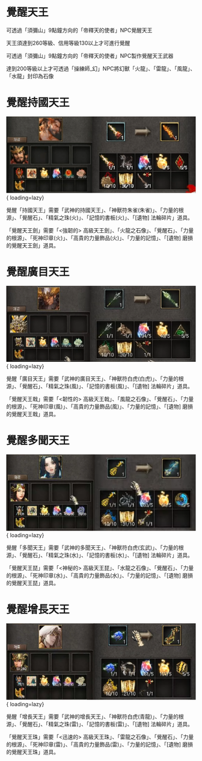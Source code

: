 # 覺醒天王

可透過「須彌山」9點鐘方向的「帝釋天的使者」NPC覺醒天王

天王須達到260等級、信用等級130以上才可進行覺醒

可透過「須彌山」9點鐘方向的「帝釋天的使者」NPC製作覺醒天王武器

達到200等級以上才可透過「操練師_幻」NPC將幻獸「火龍」、「雷龍」、「風龍」、「水龍」封印為石像

# 覺醒持國天王

![Alt text](imgs/ksvm.png){ loading=lazy}

覺醒「持國天王」需要「武神的持國天王」、「神獸符朱雀(朱雀)」、「力量的根源」、「覺醒石」、「精氣之珠(火)」、「記憶的書板(火)」、「[遺物] 法輪碎片」道具。

「覺醒天王劍」需要「<強韌的> 高級天王劍」、「火龍之石像」、「覺醒石」、「力量的根源」、「死神印章(火)」、「高貴的力量飾品(火)」、「力量的記憶」、「[遺物] 磨損的覺醒天王劍」道具。

# 覺醒廣目天王

![Alt text](imgs/kswt.png){ loading=lazy}

覺醒「廣目天王」需要「武神的廣目天王」、「神獸符白虎(白虎)」、「力量的根源」、「覺醒石」、「精氣之珠(風)」、「記憶的書板(風)」、「[遺物] 法輪碎片」道具。

「覺醒天王戟」需要「<韌性的> 高級天王戟」、「風龍之石像」、「覺醒石」、「力量的根源」、「死神印章(風)」、「高貴的力量飾品(風)」、「力量的記憶」、「[遺物] 磨損的覺醒天王戟」道具。

# 覺醒多聞天王

![Alt text](imgs/ksbt.png){ loading=lazy}

覺醒「多聞天王」需要「武神的多聞天王」、「神獸符白虎(玄武)」、「力量的根源」、「覺醒石」、「精氣之珠(水)」、「記憶的書板(水)」、「[遺物] 法輪碎片」道具。

「覺醒天王琵」需要「<神秘的> 高級天王琵」、「水龍之石像」、「覺醒石」、「力量的根源」、「死神印章(水)」、「高貴的力量飾品(水)」、「力量的記憶」、「[遺物] 磨損的覺醒天王琵」道具。

# 覺醒增長天王

![Alt text](imgs/ksbd.png){ loading=lazy}

覺醒「增長天王」需要「武神的增長天王」、「神獸符白虎(青龍)」、「力量的根源」、「覺醒石」、「精氣之珠(雷)」、「記憶的書板(雷)」、「[遺物] 法輪碎片」道具。

「覺醒天王珠」需要「<迅速的> 高級天王珠」、「雷龍之石像」、「覺醒石」、「力量的根源」、「死神印章(雷)」、「高貴的力量飾品(雷)」、「力量的記憶」、「[遺物] 磨損的覺醒天王珠」道具。